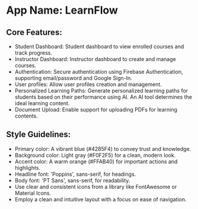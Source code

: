 # **App Name**: LearnFlow

## Core Features:

- Student Dashboard: Student dashboard to view enrolled courses and track progress.
- Instructor Dashboard: Instructor dashboard to create and manage courses.
- Authentication: Secure authentication using Firebase Authentication, supporting email/password and Google Sign-In.
- User profiles: Allow user profiles creation and management.
- Personalized Learning Paths: Generate personalized learning paths for students based on their performance using AI. An AI tool determines the ideal learning content.
- Document Upload: Enable support for uploading PDFs for learning contents.

## Style Guidelines:

- Primary color: A vibrant blue (#4285F4) to convey trust and knowledge.
- Background color: Light gray (#F0F2F5) for a clean, modern look.
- Accent color: A warm orange (#FFAB40) for important actions and highlights.
- Headline font: 'Poppins', sans-serif, for headings.
- Body font: 'PT Sans', sans-serif, for readability.
- Use clear and consistent icons from a library like FontAwesome or Material Icons.
- Employ a clean and intuitive layout with a focus on ease of navigation.